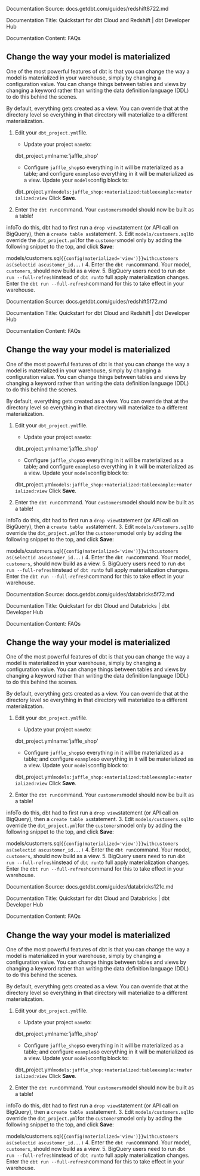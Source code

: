 Documentation Source:
docs.getdbt.com/guides/redshift8722.md

Documentation Title:
Quickstart for dbt Cloud and Redshift | dbt Developer Hub

Documentation Content:
FAQs​

Change the way your model is materialized​
------------------------------------------

One of the most powerful features of dbt is that you can change the way a model is materialized in your warehouse, simply by changing a configuration value. You can change things between tables and views by changing a keyword rather than writing the data definition language (DDL) to do this behind the scenes.

By default, everything gets created as a view. You can override that at the directory level so everything in that directory will materialize to a different materialization.

1. Edit your `dbt_project.yml`file.


	* Update your project `name`to:
	
	dbt\_project.ymlname:'jaffle\_shop'
	* Configure `jaffle_shop`so everything in it will be materialized as a table; and configure `example`so everything in it will be materialized as a view. Update your `models`config block to:
	
	dbt\_project.yml`models:jaffle_shop:+materialized:tableexample:+materialized:view`
	Click **Save**.
2. Enter the `dbt run`command. Your `customers`model should now be built as a table!

infoTo do this, dbt had to first run a `drop view`statement (or API call on BigQuery), then a `create table as`statement.
3. Edit `models/customers.sql`to override the `dbt_project.yml`for the `customers`model only by adding the following snippet to the top, and click **Save**: 

models/customers.sql`{{config(materialized='view')}}withcustomers as(selectid ascustomer_id...)`
4. Enter the `dbt run`command. Your model, `customers`, should now build as a view.
5. BigQuery users need to run `dbt run --full-refresh`instead of `dbt run`to full apply materialization changes.
Enter the `dbt run --full-refresh`command for this to take effect in your warehouse.



Documentation Source:
docs.getdbt.com/guides/redshift5f72.md

Documentation Title:
Quickstart for dbt Cloud and Redshift | dbt Developer Hub

Documentation Content:
FAQs​

Change the way your model is materialized​
------------------------------------------

One of the most powerful features of dbt is that you can change the way a model is materialized in your warehouse, simply by changing a configuration value. You can change things between tables and views by changing a keyword rather than writing the data definition language (DDL) to do this behind the scenes.

By default, everything gets created as a view. You can override that at the directory level so everything in that directory will materialize to a different materialization.

1. Edit your `dbt_project.yml`file.


	* Update your project `name`to:
	
	dbt\_project.ymlname:'jaffle\_shop'
	* Configure `jaffle_shop`so everything in it will be materialized as a table; and configure `example`so everything in it will be materialized as a view. Update your `models`config block to:
	
	dbt\_project.yml`models:jaffle_shop:+materialized:tableexample:+materialized:view`
	Click **Save**.
2. Enter the `dbt run`command. Your `customers`model should now be built as a table!

infoTo do this, dbt had to first run a `drop view`statement (or API call on BigQuery), then a `create table as`statement.
3. Edit `models/customers.sql`to override the `dbt_project.yml`for the `customers`model only by adding the following snippet to the top, and click **Save**: 

models/customers.sql`{{config(materialized='view')}}withcustomers as(selectid ascustomer_id...)`
4. Enter the `dbt run`command. Your model, `customers`, should now build as a view.
5. BigQuery users need to run `dbt run --full-refresh`instead of `dbt run`to full apply materialization changes.
Enter the `dbt run --full-refresh`command for this to take effect in your warehouse.



Documentation Source:
docs.getdbt.com/guides/databricks5f72.md

Documentation Title:
Quickstart for dbt Cloud and Databricks | dbt Developer Hub

Documentation Content:
FAQs​

Change the way your model is materialized​
------------------------------------------

One of the most powerful features of dbt is that you can change the way a model is materialized in your warehouse, simply by changing a configuration value. You can change things between tables and views by changing a keyword rather than writing the data definition language (DDL) to do this behind the scenes.

By default, everything gets created as a view. You can override that at the directory level so everything in that directory will materialize to a different materialization.

1. Edit your `dbt_project.yml`file.


	* Update your project `name`to:
	
	dbt\_project.ymlname:'jaffle\_shop'
	* Configure `jaffle_shop`so everything in it will be materialized as a table; and configure `example`so everything in it will be materialized as a view. Update your `models`config block to:
	
	dbt\_project.yml`models:jaffle_shop:+materialized:tableexample:+materialized:view`
	Click **Save**.
2. Enter the `dbt run`command. Your `customers`model should now be built as a table!

infoTo do this, dbt had to first run a `drop view`statement (or API call on BigQuery), then a `create table as`statement.
3. Edit `models/customers.sql`to override the `dbt_project.yml`for the `customers`model only by adding the following snippet to the top, and click **Save**: 

models/customers.sql`{{config(materialized='view')}}withcustomers as(selectid ascustomer_id...)`
4. Enter the `dbt run`command. Your model, `customers`, should now build as a view.
5. BigQuery users need to run `dbt run --full-refresh`instead of `dbt run`to full apply materialization changes.
Enter the `dbt run --full-refresh`command for this to take effect in your warehouse.



Documentation Source:
docs.getdbt.com/guides/databricks121c.md

Documentation Title:
Quickstart for dbt Cloud and Databricks | dbt Developer Hub

Documentation Content:
FAQs​

Change the way your model is materialized​
------------------------------------------

One of the most powerful features of dbt is that you can change the way a model is materialized in your warehouse, simply by changing a configuration value. You can change things between tables and views by changing a keyword rather than writing the data definition language (DDL) to do this behind the scenes.

By default, everything gets created as a view. You can override that at the directory level so everything in that directory will materialize to a different materialization.

1. Edit your `dbt_project.yml`file.


	* Update your project `name`to:
	
	dbt\_project.ymlname:'jaffle\_shop'
	* Configure `jaffle_shop`so everything in it will be materialized as a table; and configure `example`so everything in it will be materialized as a view. Update your `models`config block to:
	
	dbt\_project.yml`models:jaffle_shop:+materialized:tableexample:+materialized:view`
	Click **Save**.
2. Enter the `dbt run`command. Your `customers`model should now be built as a table!

infoTo do this, dbt had to first run a `drop view`statement (or API call on BigQuery), then a `create table as`statement.
3. Edit `models/customers.sql`to override the `dbt_project.yml`for the `customers`model only by adding the following snippet to the top, and click **Save**: 

models/customers.sql`{{config(materialized='view')}}withcustomers as(selectid ascustomer_id...)`
4. Enter the `dbt run`command. Your model, `customers`, should now build as a view.
5. BigQuery users need to run `dbt run --full-refresh`instead of `dbt run`to full apply materialization changes.
Enter the `dbt run --full-refresh`command for this to take effect in your warehouse.



